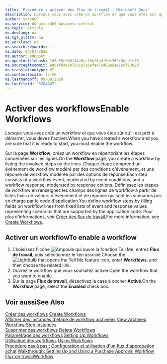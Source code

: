 ```yaml
---
title: 'Procédure : activer des flux de travail | Microsoft Docs'
description: Lorsque vous avez créé un workflow et que vous êtes sûr qu'il est prêt à démarrer, vous devez l'activer.
author: SorenGP
ms.service: dynamics365-business-central
ms.topic: article
ms.devlang: na
ms.tgt_pltfrm: na
ms.workload: na
ms.search.keywords: ''
ms.date: 04/01/2020
ms.author: edupont
ms.openlocfilehash: 185e35e9b9f44e8cc18b10adf0dc359c3dce1ef0
ms.sourcegitcommit: a80afd4e5075018716efad76d82a54e158f1392d
ms.translationtype: HT
ms.contentlocale: fr-CH
ms.lasthandoff: 09/09/2020
ms.locfileid: "3784247"
---
```

# <a name="enable-workflows"></a><span data-ttu-id="787ad-103">Activer des workflows</span><span class="sxs-lookup"><span data-stu-id="787ad-103">Enable Workflows</span></span>
<span data-ttu-id="787ad-104">Lorsque vous avez créé un workflow et que vous êtes sûr qu'il est prêt à démarrer, vous devez l'activer.</span><span class="sxs-lookup"><span data-stu-id="787ad-104">When you have created a workflow and you are sure that it is ready to start, you must enable the workflow.</span></span>  

 <span data-ttu-id="787ad-105">Sur la page **Workflow**, créez un workflow en répertoriant les étapes concernées sur les lignes.</span><span class="sxs-lookup"><span data-stu-id="787ad-105">On the **Workflow** page, you create a workflow by listing the involved steps on the lines.</span></span> <span data-ttu-id="787ad-106">Chaque étape comprend un événement de workflow modéré par des conditions d'événement, et une réponse de workflow modérée par des options de réponse.</span><span class="sxs-lookup"><span data-stu-id="787ad-106">Each step consists of a workflow event, moderated by event conditions, and a workflow response, moderated by response options.</span></span> <span data-ttu-id="787ad-107">Définissez les étapes de workflow en renseignez les champs des lignes de workflow à partir de listes fixes de valeurs d'événement et de réponse qui sont les scénarios pris en charge par le code d'application.</span><span class="sxs-lookup"><span data-stu-id="787ad-107">You define workflow steps by filling fields on workflow lines from fixed lists of event and response values representing scenarios that are supported by the application code.</span></span> <span data-ttu-id="787ad-108">Pour plus d'informations, voir [Créer des flux de travail](across-how-to-create-workflows.md).</span><span class="sxs-lookup"><span data-stu-id="787ad-108">For more information, see [Create Workflows](across-how-to-create-workflows.md).</span></span>  

## <a name="to-enable-a-workflow"></a><span data-ttu-id="787ad-109">Activer un workflow</span><span class="sxs-lookup"><span data-stu-id="787ad-109">To enable a workflow</span></span>  
1.  <span data-ttu-id="787ad-110">Choisissez l'icône ![Ampoule qui ouvre la fonction Tell Me](media/ui-search/search_small.png "Dites-moi ce que vous voulez faire"), entrez **Flux de travail**, puis sélectionnez le lien associé.</span><span class="sxs-lookup"><span data-stu-id="787ad-110">Choose the ![Lightbulb that opens the Tell Me feature](media/ui-search/search_small.png "Tell me what you want to do") icon, enter **Workflows**, and then choose the related link.</span></span>  
2.  <span data-ttu-id="787ad-111">Ouvrez le workflow que vous souhaitez activer.</span><span class="sxs-lookup"><span data-stu-id="787ad-111">Open the workflow that you want to enable.</span></span>  
3.  <span data-ttu-id="787ad-112">Sur la page **Flux de travail**, désactivez la case à cocher **Activé**.</span><span class="sxs-lookup"><span data-stu-id="787ad-112">On the **Workflow** page, select the **Enabled** check box.</span></span>  

## <a name="see-also"></a><span data-ttu-id="787ad-113">Voir aussi</span><span class="sxs-lookup"><span data-stu-id="787ad-113">See Also</span></span>  
 <span data-ttu-id="787ad-114">[Créer des workflows](across-how-to-create-workflows.md) </span><span class="sxs-lookup"><span data-stu-id="787ad-114">[Create Workflows](across-how-to-create-workflows.md) </span></span>  
 <span data-ttu-id="787ad-115">[Afficher des instances d'étape de workflow archivées](across-how-to-view-archived-workflow-step-instances.md) </span><span class="sxs-lookup"><span data-stu-id="787ad-115">[View Archived Workflow Step Instances](across-how-to-view-archived-workflow-step-instances.md) </span></span>  
 <span data-ttu-id="787ad-116">[Supprimer des workflows](across-how-to-delete-workflows.md) </span><span class="sxs-lookup"><span data-stu-id="787ad-116">[Delete Workflows](across-how-to-delete-workflows.md) </span></span>  
 <span data-ttu-id="787ad-117">[Paramétrage des workflows](across-set-up-workflows.md) </span><span class="sxs-lookup"><span data-stu-id="787ad-117">[Setting Up Workflows](across-set-up-workflows.md) </span></span>  
 <span data-ttu-id="787ad-118">[Utilisation des workflows](across-use-workflows.md) </span><span class="sxs-lookup"><span data-stu-id="787ad-118">[Using Workflows](across-use-workflows.md) </span></span>  
 <span data-ttu-id="787ad-119">[Procédure pas à pas : Configuration et utilisation d'un flux d'approbation achat](walkthrough-setting-up-and-using-a-purchase-approval-workflow.md) </span><span class="sxs-lookup"><span data-stu-id="787ad-119">[Walkthrough: Setting Up and Using a Purchase Approval Workflow](walkthrough-setting-up-and-using-a-purchase-approval-workflow.md) </span></span>  
 [<span data-ttu-id="787ad-120">Flux de travail</span><span class="sxs-lookup"><span data-stu-id="787ad-120">Workflow</span></span>](across-workflow.md)   
